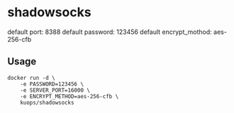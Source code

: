 # shadowsocks

default port: 8388
default password: 123456
default encrypt_mothod: aes-256-cfb

## Usage

```
docker run -d \
    -e PASSWORD=123456 \
    -e SERVER_PORT=16000 \
    -e ENCRYPT_METHOD=aes-256-cfb \
    kuops/shadowsocks
```
